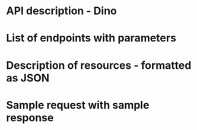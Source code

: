 # API description - Dino

# List of endpoints with parameters

# Description of resources - formatted as JSON

# Sample request with sample response
